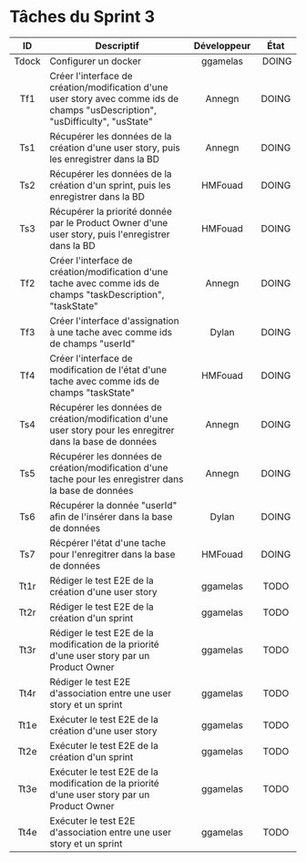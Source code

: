 Tâches du Sprint 3
==

| ID | Descriptif | Développeur | État |
| :-: | -- | :-: | :-: |
| Tdock | Configurer un docker | ggamelas | DOING |
| Tf1 | Créer l'interface de création/modification d'une user story avec comme ids de champs "usDescription", "usDifficulty", "usState" | Annegn | DOING |
| Ts1 | Récupérer les données de la création d'une user story, puis les enregistrer dans la BD | Annegn | DOING |
| Ts2 | Récupérer les données de la création d'un sprint, puis les enregistrer dans la BD | HMFouad | DOING |
| Ts3 | Récupérer la priorité donnée par le Product Owner d'une user story, puis l'enregistrer dans la BD | HMFouad | DOING |
| Tf2 | Créer l'interface de création/modification d'une tache avec comme ids de champs "taskDescription", "taskState"| Annegn | DOING |
| Tf3 | Créer l'interface d'assignation à une tache avec comme ids de champs "userId" | Dylan | DOING |
| Tf4 | Créer l'interface de modification de l'état d'une tache avec comme ids de champs "taskState" | HMFouad | DOING |
| Ts4 | Récupérer les données de création/modification d'une user story pour les enregitrer dans la base de données | Annegn | DOING |
| Ts5 | Récupérer les données de création/modification d'une tache pour les enregistrer dans la base de données| Annegn | DOING |
| Ts6 | Récupérer la donnée "userId" afin de l'insérer dans la base de données | Dylan | DOING |
| Ts7 | Récpérer l'état d'une tache pour l'enregitrer dans la base de données | HMFouad | DOING |
| Tt1r | Rédiger le test E2E de la création d'une user story | ggamelas | TODO |
| Tt2r | Rédiger le test E2E de la création d'un sprint | ggamelas | TODO |
| Tt3r | Rédiger le test E2E de la modification de la priorité d'une user story par un Product Owner | ggamelas | TODO |
| Tt4r | Rédiger le test E2E d'association entre une user story et un sprint | ggamelas | TODO |
| Tt1e | Exécuter le test E2E de la création d'une user story | ggamelas | TODO |
| Tt2e | Exécuter le test E2E de la création d'un sprint | ggamelas | TODO |
| Tt3e | Exécuter le test E2E de la modification de la priorité d'une user story par un Product Owner | ggamelas | TODO |
| Tt4e | Exécuter le test E2E d'association entre une user story et un sprint | ggamelas | TODO |
